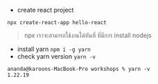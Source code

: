 
- create react project

```
npx create-react-app hello-react
```

> npx เราจะสามารถใช้งานได้ทันที่ ที่มีการ install nodejs

- install yarn `npm i -g yarn`
- check yarn version `yarn -v`

```
ananda@karoons-MacBook-Pro workshops % yarn -v
1.22.19
```